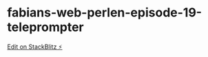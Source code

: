 # fabians-web-perlen-episode-19-teleprompter

[Edit on StackBlitz ⚡️](https://stackblitz.com/edit/fabians-web-perlen-episode-19-teleprompter)